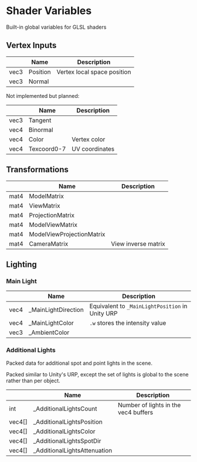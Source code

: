 # Shader Variables

Built-in global variables for GLSL shaders

## Vertex Inputs

||Name|Description
|---|---|---
|vec3|Position|Vertex local space position
|vec3|Normal|

Not implemented but planned:

||Name|Description
|---|---|---
|vec3|Tangent|
|vec4|Binormal|
|vec4|Color|Vertex color
|vec4|Texcoord0-7|UV coordinates

## Transformations

||Name|Description
|---|---|---
|mat4|ModelMatrix|
|mat4|ViewMatrix|
|mat4|ProjectionMatrix|
|mat4|ModelViewMatrix|
|mat4|ModelViewProjectionMatrix|
|mat4|CameraMatrix|View inverse matrix

## Lighting

### Main Light

||Name|Description
|---|---|---
|vec4|_MainLightDirection|Equivalent to `_MainLightPosition` in Unity URP
|vec4|_MainLightColor|`.w` stores the intensity value
|vec3|_AmbientColor|

### Additional Lights

Packed data for additional spot and point lights in the scene.

Packed similar to Unity's URP, except the set of lights is global to the scene rather than per object.

||Name|Description
|---|---|---
|int|_AdditionalLightsCount|Number of lights in the vec4 buffers
|vec4[]|_AdditionalLightsPosition|
|vec4[]|_AdditionalLightsColor|
|vec4[]|_AdditionalLightsSpotDir|
|vec4[]|_AdditionalLightsAttenuation|
